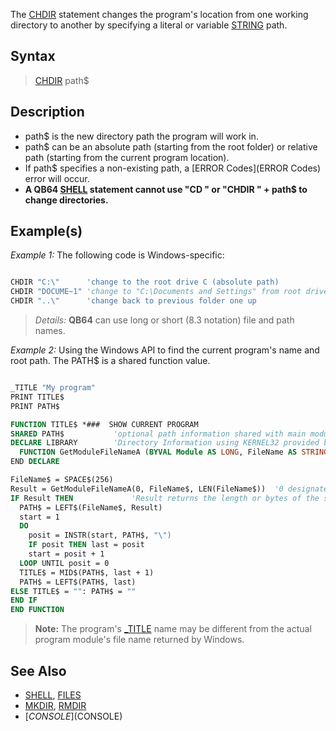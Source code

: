 The [CHDIR](CHDIR) statement changes the program's location from one working directory to another by specifying a literal or variable [STRING](STRING) path.


## Syntax

> [CHDIR](CHDIR) path$


## Description

* path$ is the new directory path the program will work in.
* path$ can be an absolute path (starting from the root folder) or relative path (starting from the current program location).
* If path$ specifies a non-existing path, a [ERROR Codes](ERROR Codes) error will occur.
* **A QB64 [SHELL](SHELL) statement cannot use "CD " or "CHDIR " + path$ to change directories.**


## Example(s)

*Example 1:* The following code is Windows-specific:

```vb

CHDIR "C:\"      'change to the root drive C (absolute path)
CHDIR "DOCUME~1" 'change to "C:\Documents and Settings" from root drive (relative path) 
CHDIR "..\"      'change back to previous folder one up 

```
> *Details:* **QB64** can use long or short (8.3 notation) file and path names.


*Example 2:* Using the Windows API to find the current program's name and root path. The PATH$ is a shared function value.

```vb

_TITLE "My program"
PRINT TITLE$
PRINT PATH$

FUNCTION TITLE$ *###  SHOW CURRENT PROGRAM
SHARED PATH$           'optional path information shared with main module only
DECLARE LIBRARY        'Directory Information using KERNEL32 provided by Dav
  FUNCTION GetModuleFileNameA (BYVAL Module AS LONG, FileName AS STRING, BYVAL nSize AS LONG)
END DECLARE

FileName$ = SPACE$(256)
Result = GetModuleFileNameA(0, FileName$, LEN(FileName$))  '0 designates the current program
IF Result THEN             'Result returns the length or bytes of the string information
  PATH$ = LEFT$(FileName$, Result)
  start = 1
  DO
    posit = INSTR(start, PATH$, "\")
    IF posit THEN last = posit
    start = posit + 1
  LOOP UNTIL posit = 0
  TITLE$ = MID$(PATH$, last + 1)
  PATH$ = LEFT$(PATH$, last)
ELSE TITLE$ = "": PATH$ = ""
END IF
END FUNCTION 

```
>  **Note:** The program's [_TITLE](_TITLE) name may be different from the actual program module's file name returned by Windows.


## See Also

* [SHELL](SHELL), [FILES](FILES)
* [MKDIR](MKDIR), [RMDIR](RMDIR)
* [$CONSOLE]($CONSOLE)




